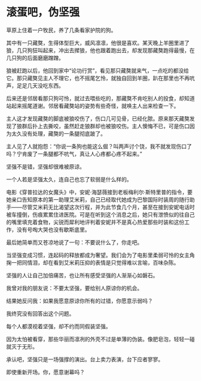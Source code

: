 # 滚蛋吧，伪坚强

草原上住着一户牧民，养了几条看家护院的狗。 

其中有一只藏獒，生得体型巨大，威风凛凛，他很是喜欢。某天晚上羊圈里进了狼，几只狗狂叫起来，冲出去撵狼，他也跟着跑出去，却发现那藏獒跑得最慢，在几只狗的后面磨磨蹭蹭。 

狼被赶跑以后，他回到家中“论功行赏”，看见那只藏獒就来气，一点吃的都没给它。那只藏獒见主人不理它，也不摇尾乞怜，就独自回到羊圈，趴在那里也不再吭声，足足几天没吃东西。 

后来还是邻居看那只狗可怜，就过去喂些吃的，那藏獒不肯吃别人的投食，却知道站起来摇尾道谢。邻居看藏獒站的姿势有些奇怪，就唤主人出来检查一下。 

主人这才发现藏獒的脚底被狼咬伤了，伤口几可见骨，已经化脓。原来那天藏獒发现了狼群后扑上去撕咬，虽然赶走狼群却也被狼咬伤。主人懊悔不已，可是伤口因为太久没有处理，藏獒的一条腿彻底跛了。 

主人见了人就抱怨：“你说一条狗也能这么倔？叫两声讨个饶，我不就发现伤口了吗？宁肯废了一条腿都不吭气，真让人心疼都心疼不起来。” 

坚强不是错，坚强却很难被原谅。 

一个人若是坚强太久，连自己也忘了软弱是什么样的。 

电影《穿普拉达的女魔头》中，安妮·海瑟薇接到老板梅利尔·斯特里普的指令，要她亲口告知原本的第一助理艾米莉，自己已经取代她成为巴黎国际时装周的随行助手——尽管艾米莉无比渴望这次行程，并为此节食几个月，甚至在接到安妮电话时被车撞倒，伤痕累累住进医院。可是在听到这个消息之后，她只有泄愤似的往自己的嘴里填充着食物，尖锐而犀利地评判着安妮并不是真心热爱那些时装和这份工作，没有号啕大哭也没有歇斯底里。 

最后她简单而又苍凉地说了一句：不要说什么了，你走吧。 

当坚强变成习惯，连起码的释放都成为奢望。我们会为了电影里柔弱可怜的女主角掬一把同情泪，却在看到艾米莉压抑的表情是只觉得难以言喻，百味杂陈。 

坚强的人让自己加倍痛苦，也让所有感受坚强的人渐渐心如磐石。 

我曾对我的朋友说：不要太坚强，要给别人原谅你的机会。 

结果她反问我：如果我愿意原谅你所有的过错，你愿意示弱吗？ 

我终究没有回答出这个问题。 

每个人都漠视着坚强，却不约而同假装坚强。 

因为太怕被看穿，那些华丽而凛冽的外壳不过是单薄的伪装。像肥皂泡，轻轻一碰就灭于无形。 

承认吧，坚强只是一场强撑的演出。台上卖力表演，台下应者寥寥。 

即使重新开场。你，愿意谢幕吗？